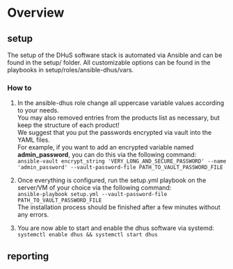 # Overview

## setup

The setup of the DHuS software stack is automated via Ansible and can be found in the setup/ folder. All customizable options can be found in the playbooks in setup/roles/ansible-dhus/vars.

### How to

1. In the ansible-dhus role change all uppercase variable values according to your needs.  
   You may also removed entries from the products list as necessary, but keep the structure of each product!  
   We suggest that you put the passwords encrypted via vault into the YAML files.  
   For example, if you want to add an encrypted variable named **admin_password**, you can do this via the following command:  
   ```ansible-vault encrypt_string 'VERY_LONG_AND_SECURE_PASSWORD' --name 'admin_password' --vault-password-file PATH_TO_VAULT_PASSWORD_FILE```

2. Once everything is configured, run the setup.yml playbook on the server/VM of your choice via the following command:  
   ```ansible-playbook setup.yml --vault-password-file PATH_TO_VAULT_PASSWORD_FILE```  
    The installation process should be finished after a few minutes without any errors.

3. You are now able to start and enable the dhus software via systemd:  
    ```systemctl enable dhus && systemctl start dhus```

## reporting
